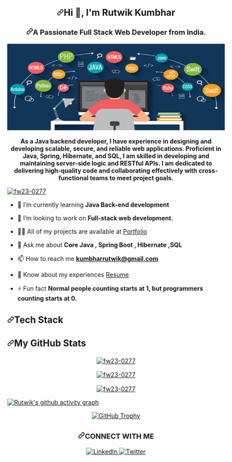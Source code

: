 <article class="markdown-body entry-content container-lg f5" itemprop="text"><h1 align="center" dir="auto"><a id="user-content-hi--im-rutwik-kumbhar" class="anchor" aria-hidden="true" href="#hi--im-rutwik-kumbhar"><svg class="octicon octicon-link" viewBox="0 0 16 16" version="1.1" width="16" height="16" aria-hidden="true"><path d="m7.775 3.275 1.25-1.25a3.5 3.5 0 1 1 4.95 4.95l-2.5 2.5a3.5 3.5 0 0 1-4.95 0 .751.751 0 0 1 .018-1.042.751.751 0 0 1 1.042-.018 1.998 1.998 0 0 0 2.83 0l2.5-2.5a2.002 2.002 0 0 0-2.83-2.83l-1.25 1.25a.751.751 0 0 1-1.042-.018.751.751 0 0 1-.018-1.042Zm-4.69 9.64a1.998 1.998 0 0 0 2.83 0l1.25-1.25a.751.751 0 0 1 1.042.018.751.751 0 0 1 .018 1.042l-1.25 1.25a3.5 3.5 0 1 1-4.95-4.95l2.5-2.5a3.5 3.5 0 0 1 4.95 0 .751.751 0 0 1-.018 1.042.751.751 0 0 1-1.042.018 1.998 1.998 0 0 0-2.83 0l-2.5 2.5a1.998 1.998 0 0 0 0 2.83Z"></path></svg></a>Hi <g-emoji class="g-emoji" alias="wave" fallback-src="https://github.githubassets.com/images/icons/emoji/unicode/1f44b.png">👋</g-emoji>, I'm Rutwik Kumbhar</h1>
<h3 align="center" dir="auto"><a id="user-content-a-passionate-full-stack-web-developer-from-india" class="anchor" aria-hidden="true" href="#a-passionate-full-stack-web-developer-from-india"><svg class="octicon octicon-link" viewBox="0 0 16 16" version="1.1" width="16" height="16" aria-hidden="true"><path d="m7.775 3.275 1.25-1.25a3.5 3.5 0 1 1 4.95 4.95l-2.5 2.5a3.5 3.5 0 0 1-4.95 0 .751.751 0 0 1 .018-1.042.751.751 0 0 1 1.042-.018 1.998 1.998 0 0 0 2.83 0l2.5-2.5a2.002 2.002 0 0 0-2.83-2.83l-1.25 1.25a.751.751 0 0 1-1.042-.018.751.751 0 0 1-.018-1.042Zm-4.69 9.64a1.998 1.998 0 0 0 2.83 0l1.25-1.25a.751.751 0 0 1 1.042.018.751.751 0 0 1 .018 1.042l-1.25 1.25a3.5 3.5 0 1 1-4.95-4.95l2.5-2.5a3.5 3.5 0 0 1 4.95 0 .751.751 0 0 1-.018 1.042.751.751 0 0 1-1.042.018 1.998 1.998 0 0 0-2.83 0l-2.5 2.5a1.998 1.998 0 0 0 0 2.83Z"></path></svg></a>A Passionate Full Stack Web Developer from India.</h3>
<p dir="auto"><a target="_blank" rel="noopener noreferrer" href="https://github.com/fw23-0277/fw23-0277/blob/main/bg-github.jpg"><img src="https://github.com/fw23-0277/fw23-0277/raw/main/bg-github.jpg" alt="Alt text" width="100%" height="200/" style="max-width: 100%;"></a></p>
<p align="center" dir="auto"><b>As a Java backend developer, I have experience in designing and developing scalable, secure, and reliable web applications. Proficient in Java, Spring, Hibernate, and SQL, I am skilled in developing and maintaining server-side logic and RESTful APIs. I am dedicated to delivering high-quality code and collaborating effectively with cross-functional teams to meet project goals.</b></p>
 <p dir="auto"><a target="_blank" rel="noopener noreferrer nofollow" href="https://camo.githubusercontent.com/8817cf37bc8f111e0eb84cc8dcbe8cba7508e9ed0bbf872fbf827bf1c3be57b9/68747470733a2f2f6b6f6d617265762e636f6d2f67687076632f3f757365726e616d653d667732332d30323737266c6162656c3d50726f66696c65253230766965777326636f6c6f723d306537356236267374796c653d666c6174"><img src="https://camo.githubusercontent.com/8817cf37bc8f111e0eb84cc8dcbe8cba7508e9ed0bbf872fbf827bf1c3be57b9/68747470733a2f2f6b6f6d617265762e636f6d2f67687076632f3f757365726e616d653d667732332d30323737266c6162656c3d50726f66696c65253230766965777326636f6c6f723d306537356236267374796c653d666c6174" alt="fw23-0277" data-canonical-src="https://komarev.com/ghpvc/?username=fw23-0277&amp;label=Profile%20views&amp;color=0e75b6&amp;style=flat" style="max-width: 100%;"></a></p> 

     
      
<ul dir="auto">
<li>
<p dir="auto"><g-emoji class="g-emoji" alias="seedling" fallback-src="https://github.githubassets.com/images/icons/emoji/unicode/1f331.png">🌱</g-emoji> I’m currently learning <strong>Java Back-end development</strong></p>
</li>
<li>
<p dir="auto"><g-emoji class="g-emoji" alias="dancers" fallback-src="https://github.githubassets.com/images/icons/emoji/unicode/1f46f.png">👯</g-emoji> I’m looking to work on <strong>Full-stack web development.</strong></p>
</li>
<li>
<p dir="auto"><g-emoji class="g-emoji" alias="man_technologist" fallback-src="https://github.githubassets.com/images/icons/emoji/unicode/1f468-1f4bb.png">👨‍💻</g-emoji> All of my projects are available at <a href="https://fw23-0277.github.io/" rel="nofollow">Portfolio</a></p>
</li>
<li>
<p dir="auto"><g-emoji class="g-emoji" alias="speech_balloon" fallback-src="https://github.githubassets.com/images/icons/emoji/unicode/1f4ac.png">💬</g-emoji> Ask me about <strong>Core Java , Spring Boot , Hibernate ,SQL</strong></p>
</li>
<li>
<p dir="auto"><g-emoji class="g-emoji" alias="mailbox" fallback-src="https://github.githubassets.com/images/icons/emoji/unicode/1f4eb.png">📫</g-emoji> How to reach me <strong><a href="mailto:kumbharrutwik@gmail.com">kumbharrutwik@gmail.com</a></strong></p>
</li>
<li>
<p dir="auto"><g-emoji class="g-emoji" alias="page_facing_up" fallback-src="https://github.githubassets.com/images/icons/emoji/unicode/1f4c4.png">📄</g-emoji> Know about my experiences <a href="https://drive.google.com/file/d/1ey4BaXOOfDvxYB1cuNMXCllxA59iiSpN/view?usp=share_link" rel="nofollow">Resume</a></p>
</li>
<li>
<p dir="auto"><g-emoji class="g-emoji" alias="zap" fallback-src="https://github.githubassets.com/images/icons/emoji/unicode/26a1.png">⚡</g-emoji> Fun fact <strong>Normal people counting starts at 1, but programmers counting starts at 0.</strong></p>
</li>
</ul>
<h2 dir="auto"><a id="user-content-tech-stack" class="anchor" aria-hidden="true" href="#tech-stack"><svg class="octicon octicon-link" viewBox="0 0 16 16" version="1.1" width="16" height="16" aria-hidden="true"><path d="m7.775 3.275 1.25-1.25a3.5 3.5 0 1 1 4.95 4.95l-2.5 2.5a3.5 3.5 0 0 1-4.95 0 .751.751 0 0 1 .018-1.042.751.751 0 0 1 1.042-.018 1.998 1.998 0 0 0 2.83 0l2.5-2.5a2.002 2.002 0 0 0-2.83-2.83l-1.25 1.25a.751.751 0 0 1-1.042-.018.751.751 0 0 1-.018-1.042Zm-4.69 9.64a1.998 1.998 0 0 0 2.83 0l1.25-1.25a.751.751 0 0 1 1.042.018.751.751 0 0 1 .018 1.042l-1.25 1.25a3.5 3.5 0 1 1-4.95-4.95l2.5-2.5a3.5 3.5 0 0 1 4.95 0 .751.751 0 0 1-.018 1.042.751.751 0 0 1-1.042.018 1.998 1.998 0 0 0-2.83 0l-2.5 2.5a1.998 1.998 0 0 0 0 2.83Z"></path></svg></a>Tech Stack</h2>
 
<div align="center" dir="auto">

 </div>


<h2 dir="auto"><a id="user-content-my-github-stats" class="anchor" aria-hidden="true" href="#my-github-stats"><svg class="octicon octicon-link" viewBox="0 0 16 16" version="1.1" width="16" height="16" aria-hidden="true"><path d="m7.775 3.275 1.25-1.25a3.5 3.5 0 1 1 4.95 4.95l-2.5 2.5a3.5 3.5 0 0 1-4.95 0 .751.751 0 0 1 .018-1.042.751.751 0 0 1 1.042-.018 1.998 1.998 0 0 0 2.83 0l2.5-2.5a2.002 2.002 0 0 0-2.83-2.83l-1.25 1.25a.751.751 0 0 1-1.042-.018.751.751 0 0 1-.018-1.042Zm-4.69 9.64a1.998 1.998 0 0 0 2.83 0l1.25-1.25a.751.751 0 0 1 1.042.018.751.751 0 0 1 .018 1.042l-1.25 1.25a3.5 3.5 0 1 1-4.95-4.95l2.5-2.5a3.5 3.5 0 0 1 4.95 0 .751.751 0 0 1-.018 1.042.751.751 0 0 1-1.042.018 1.998 1.998 0 0 0-2.83 0l-2.5 2.5a1.998 1.998 0 0 0 0 2.83Z"></path></svg></a>My GitHub Stats</h2>
<p align="center" dir="auto"><a target="_blank" rel="noopener noreferrer nofollow" href=""><img align="center" alt="fw23-0277" data-canonical-src="https://github-readme-stats.vercel.app/api/top-langs?username=Krishu7827&amp;show_icons=true&amp;locale=en&amp;layout=compact&amp;theme=dark" style="max-width: 100%;"></a></p>
<p align="center" dir="auto">
    <a target="_blank" rel="noopener noreferrer nofollow" href="https://camo.githubusercontent.com/43a1bd366dc3890ac007829572281dc46e9bbfb54710142f631711e9f5898773/68747470733a2f2f6769746875622d726561646d652d73746174732e76657263656c2e6170702f6170693f757365726e616d653d667732332d303237372673686f775f69636f6e733d74727565266c6f63616c653d656e267468656d653d6461726b"><img align="center" src="https://camo.githubusercontent.com/43a1bd366dc3890ac007829572281dc46e9bbfb54710142f631711e9f5898773/68747470733a2f2f6769746875622d726561646d652d73746174732e76657263656c2e6170702f6170693f757365726e616d653d667732332d303237372673686f775f69636f6e733d74727565266c6f63616c653d656e267468656d653d6461726b" alt="fw23-0277" data-canonical-src="https://github-readme-stats.vercel.app/api?username=fw23-0277&amp;show_icons=true&amp;locale=en&amp;theme=dark" style="max-width: 100%;"></a>
</p>
<p align="center" dir="auto">
 <a target="_blank" rel="noopener noreferrer nofollow" href="https://camo.githubusercontent.com/b57779c19f69ea0d1afde12ca6a43b655cbeacac3fcddb9fa06d158f09eac797/68747470733a2f2f6769746875622d726561646d652d73747265616b2d73746174732e6865726f6b756170702e636f6d2f3f757365723d667732332d30323737267468656d653d6461726b"><img align="center" src="https://camo.githubusercontent.com/b57779c19f69ea0d1afde12ca6a43b655cbeacac3fcddb9fa06d158f09eac797/68747470733a2f2f6769746875622d726561646d652d73747265616b2d73746174732e6865726f6b756170702e636f6d2f3f757365723d667732332d30323737267468656d653d6461726b" alt="fw23-0277" data-canonical-src="https://github-readme-streak-stats.herokuapp.com/?user=fw23-0277&amp;theme=dark" style="max-width: 100%;"></a>
</p>
<p dir="auto"><a href="https://github.com/ashutosh00710/github-readme-activity-graph"><img src="https://camo.githubusercontent.com/a7f62e86e0885533a87a27d686e72fa141255a3b3db8f35daad004ff78bcbed8/68747470733a2f2f6769746875622d726561646d652d61637469766974792d67726170682e6379636c69632e6170702f67726170683f757365726e616d653d667732332d303237372662675f636f6c6f723d31313065306626636f6c6f723d316565336536266c696e653d32386536336626706f696e743d65313332313426617265613d7472756526686964655f626f726465723d74727565" alt="Rutwik's github activity graph" data-canonical-src="https://github-readme-activity-graph.cyclic.app/graph?username=fw23-0277&amp;bg_color=110e0f&amp;color=1ee3e6&amp;line=28e63f&amp;point=e13214&amp;area=true&amp;hide_border=true" style="max-width: 100%;"></a></p>
<div align="center" dir="auto">
  <a href="https://github.com/ryo-ma/github-profile-trophy">
    <img src="https://camo.githubusercontent.com/9553db6b2e0ee5c3b007179dbb6f9303f9ccbe1f6f2cf91f86dcc4f65be0758e/68747470733a2f2f6769746875622d70726f66696c652d74726f7068792e76657263656c2e6170702f3f757365726e616d653d667732332d30323737267468656d653d6461726b687562266d617267696e2d773d3135" alt="GitHub Trophy" data-canonical-src="https://github-profile-trophy.vercel.app/?username=fw23-0277&amp;theme=darkhub&amp;margin-w=15" style="max-width: 100%;">
  </a>
</div>
<h2 dir="auto"></h2><h3 align="Center" dir="auto"><a id="user-content-connect-with-me" class="anchor" aria-hidden="true" href="#connect-with-me"><svg class="octicon octicon-link" viewBox="0 0 16 16" version="1.1" width="16" height="16" aria-hidden="true"><path d="m7.775 3.275 1.25-1.25a3.5 3.5 0 1 1 4.95 4.95l-2.5 2.5a3.5 3.5 0 0 1-4.95 0 .751.751 0 0 1 .018-1.042.751.751 0 0 1 1.042-.018 1.998 1.998 0 0 0 2.83 0l2.5-2.5a2.002 2.002 0 0 0-2.83-2.83l-1.25 1.25a.751.751 0 0 1-1.042-.018.751.751 0 0 1-.018-1.042Zm-4.69 9.64a1.998 1.998 0 0 0 2.83 0l1.25-1.25a.751.751 0 0 1 1.042.018.751.751 0 0 1 .018 1.042l-1.25 1.25a3.5 3.5 0 1 1-4.95-4.95l2.5-2.5a3.5 3.5 0 0 1 4.95 0 .751.751 0 0 1-.018 1.042.751.751 0 0 1-1.042.018 1.998 1.998 0 0 0-2.83 0l-2.5 2.5a1.998 1.998 0 0 0 0 2.83Z"></path></svg></a>CONNECT WITH ME</h3>
<p align="left" dir="auto">
</p><div align="center" dir="auto">
    <a href="https://www.linkedin.com/in/rutwik-kumbhar/" rel="nofollow">
        <img src="https://camo.githubusercontent.com/9354d286708efe5450394771240324309cd530a93524c988d92296fa01b4bd7e/68747470733a2f2f696d672e69636f6e73382e636f6d2f636f6c6f722f34382f3030303030302f6c696e6b6564696e2e706e67" alt="LinkedIn" height="30" width="30" data-canonical-src="https://img.icons8.com/color/48/000000/linkedin.png" style="max-width: 100%;">
    </a>
    <a href="https://twitter.com/RutwikKumbhar" rel="nofollow">
        <img src="https://camo.githubusercontent.com/5b3c84ab5053790df98750af5c36c60fb05058f6f2d9f62e94cf48e3650cc4bc/68747470733a2f2f696d672e69636f6e73382e636f6d2f636f6c6f722f34382f3030303030302f747769747465722e706e67" alt="Twitter" height="30" width="30" data-canonical-src="https://img.icons8.com/color/48/000000/twitter.png" style="max-width: 100%;">
    </a>
</div>
</article>
